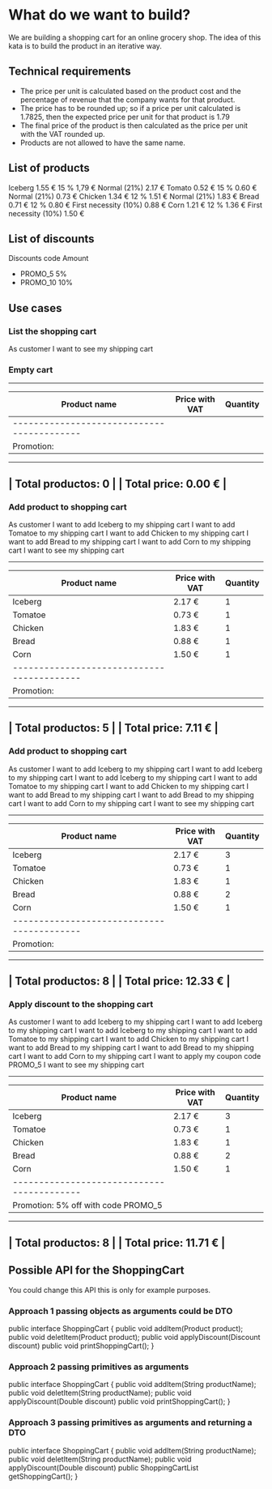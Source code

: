 # What do we want to build?
We are building a shopping cart for an online grocery shop.  The idea of this kata is to build the product in an iterative way.

## Technical requirements
- The price per unit is calculated based on the product cost and the percentage of revenue that the company wants for that product.
- The price has to be rounded up; so if a price per unit calculated is 1.7825, then the expected price per unit for that product is 1.79
- The final price of the product is then calculated as the price per unit with the VAT rounded up.
- Products are not allowed to have the same name.

## List of products
Iceberg 1.55 €	15 %	1,79 €	Normal (21%)	2.17 €
Tomato  0.52 €	15 %	0.60 €	Normal (21%)	0.73 €
Chicken 1.34 €	12 %	1.51 €	Normal (21%)	1.83 €
Bread   0.71 €	12 %	0.80 €	First necessity (10%)	0.88 €
Corn    1.21 €	12 %	1.36 €	First necessity (10%)	1.50 €

## List of discounts
Discounts code	Amount
- PROMO_5	5%
- PROMO_10	10%
 

## Use cases
### List the shopping cart

As customer
I want to see my shipping cart

### Empty cart
--------------------------------------------
| Product name | Price with VAT | Quantity |
| -----------  | -------------- | -------- |
|------------------------------------------|
| Promotion:                               |
--------------------------------------------
| Total productos: 0                       |
| Total price: 0.00 €                      |
--------------------------------------------

### Add product to shopping cart

As customer
I want to add Iceberg to my shipping cart
I want to add Tomatoe to my shipping cart
I want to add Chicken to my shipping cart
I want to add Bread to my shipping cart
I want to add Corn to my shipping cart
I want to see my shipping cart

--------------------------------------------
| Product name | Price with VAT | Quantity |
| -----------  | -------------- | -------- |
| Iceberg      | 2.17 €         | 1        |
| Tomatoe      | 0.73 €         | 1        |
| Chicken      | 1.83 €         | 1        |
| Bread        | 0.88 €         | 1        |
| Corn         | 1.50 €         | 1        |
|------------------------------------------|
| Promotion:                               |
--------------------------------------------
| Total productos: 5                       |
| Total price: 7.11 €                      |
--------------------------------------------

### Add product to shopping cart

As customer
I want to add Iceberg to my shipping cart
I want to add Iceberg to my shipping cart
I want to add Iceberg to my shipping cart
I want to add Tomatoe to my shipping cart
I want to add Chicken to my shipping cart
I want to add Bread to my shipping cart
I want to add Bread to my shipping cart
I want to add Corn to my shipping cart
I want to see my shipping cart
 
--------------------------------------------
| Product name | Price with VAT | Quantity |
| -----------  | -------------- | -------- |
| Iceberg      | 2.17 €         | 3        |
| Tomatoe      | 0.73 €         | 1        |
| Chicken      | 1.83 €         | 1        |
| Bread        | 0.88 €         | 2        |
| Corn         | 1.50 €         | 1        |
|------------------------------------------|
| Promotion:                               |
--------------------------------------------
| Total productos: 8                       |
| Total price: 12.33 €                     |
--------------------------------------------
 

### Apply discount to the shopping cart

As customer
I want to add Iceberg to my shipping cart
I want to add Iceberg to my shipping cart
I want to add Iceberg to my shipping cart
I want to add Tomatoe to my shipping cart
I want to add Chicken to my shipping cart
I want to add Bread to my shipping cart
I want to add Bread to my shipping cart
I want to add Corn to my shipping cart
I want to apply my coupon code PROMO_5
I want to see my shipping cart

--------------------------------------------
| Product name | Price with VAT | Quantity |
| -----------  | -------------- | -------- |
| Iceberg      | 2.17 €         | 3        |
| Tomatoe      | 0.73 €         | 1        |
| Chicken      | 1.83 €         | 1        |
| Bread        | 0.88 €         | 2        |
| Corn         | 1.50 €         | 1        |
|------------------------------------------|
| Promotion: 5% off with code PROMO_5      |
--------------------------------------------
| Total productos: 8                       |
| Total price: 11.71 €                     |
--------------------------------------------

## Possible API for the ShoppingCart
You could change this API this is only for example purposes.

### Approach 1 passing objects as arguments could be DTO

public interface ShoppingCart {
    public void addItem(Product product);
    public void deletItem(Product product);
    public void applyDiscount(Discount discount)
    public void printShoppingCart();
}

### Approach 2 passing primitives as arguments
 
public interface ShoppingCart {
    public void addItem(String productName);
    public void deletItem(String productName);
    public void applyDiscount(Double discount)
    public void printShoppingCart();
}

### Approach 3 passing primitives as arguments and returning a DTO

public interface ShoppingCart {
    public void addItem(String productName);
    public void deletItem(String productName);
    public void applyDiscount(Double discount)
    public ShoppingCartList getShoppingCart();
}

